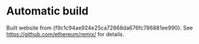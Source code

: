 # Automatic build
Built website from {f9c1c94ae924e25ca72868da676fc786881ee990}. See https://github.com/ethereum/remix/ for details.
